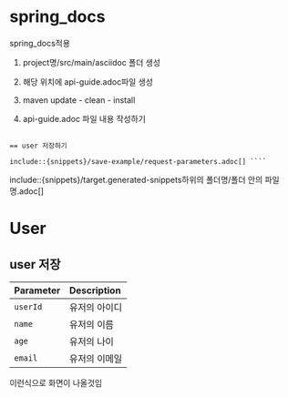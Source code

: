 # spring_docs
spring_docs적용

1. project명/src/main/asciidoc 폴더 생성
2. 해당 위치에 api-guide.adoc파일 생성
3. maven update - clean - install

4. api-guide.adoc 파일 내용 작성하기

````= User

== user 저장하기

include::{snippets}/save-example/request-parameters.adoc[] ````
````

include::{snippets}/target.generated-snippets하위의 폴더명/폴더 안의 파일명.adoc[]

# User

## user 저장

| Parameter | Description   |
| :-------- | :------------ |
| `userId`  | 유저의 아이디 |
| `name`    | 유저의 이름   |
| `age`     | 유저의 나이   |
| `email`   | 유저의 이메일 |    

이런식으로 화면이 나올것임





